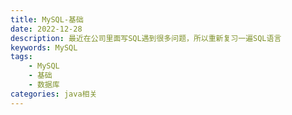 ```yaml
---
title: MySQL-基础
date: 2022-12-28
description: 最近在公司里面写SQL遇到很多问题，所以重新复习一遍SQL语言
keywords: MySQL
tags: 
	- MySQL
	- 基础
	- 数据库
categories: java相关
---
```






